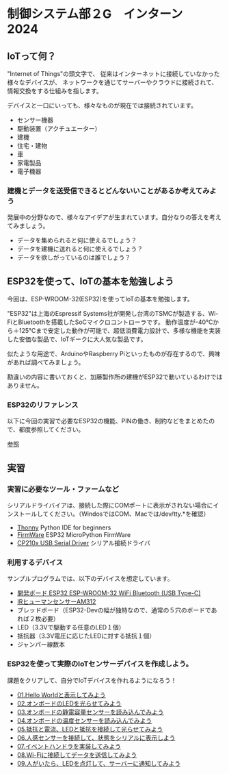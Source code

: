 # 制御システム部２G　インターン　2024

## IoTって何？

"Internet of Things"の頭文字で、
従来はインターネットに接続していなかった様々なデバイスが、
ネットワークを通じてサーバーやクラウドに接続されて、情報交換をする仕組みを指します。

デバイスと一口にいっても、様々なものが現在では接続されています。

- センサー機器
- 駆動装置（アクチュエーター）
- 建機
- 住宅・建物
- 車
- 家電製品
- 電子機器

### 建機とデータを送受信できるとどんないいことがあるか考えてみよう

発展中の分野なので、様々なアイデアが生まれています。自分なりの答えを考えてみましょう。

- データを集められると何に使えるでしょう？
- データを建機に送れると何に使えるでしょう？
- データを欲しがっているのは誰でしょう？

## ESP32を使って、IoTの基本を勉強しよう

今回は、ESP-WROOM-32(ESP32)を使ってIoTの基本を勉強します。

"ESP32"は上海のEspressif Systems社が開発し台湾のTSMCが製造する、Wi-FiとBluetoothを搭載したSoCマイクロコントローラです。
動作温度が-40℃から＋125℃まで安定した動作が可能で、超低消費電力設計で、多様な機能を実装した安価な製品で、IoTギークに大人気な製品です。

似たような用途で、ArduinoやRaspberry Piといったものが存在するので、興味があれば調べてみましょう。

勘違いの内容に書いておくと、加藤製作所の建機がESP32で動いているわけではありません。

### ESP32のリファレンス

以下に今回の実習で必要なESP32の機能、PINの働き、制約などをまとめたので、都度参照してください。

[参照](esp32_doc/ReadMe.md)

## 実習

### 実習に必要なツール・ファームなど

シリアルドライバイアは、接続した際にCOMポートに表示がされない場合にインストールしてください。（WindosではCOM、Macでは/dev/tty.*を確認）

- [Thonny](https://thonny.org/) Python IDE for beginners
- [FirmWare](https://micropython.org/download/ESP32_GENERIC/) ESP32 MicroPython FirmWare
- [CP210x USB Serial Driver](https://jp.silabs.com/developers/usb-to-uart-bridge-vcp-drivers?tab=downloads) シリアル接続ドライバ

### 利用するデバイス

サンプルプログラムでは、以下のデバイスを想定しています。

- [開発ボード ESP32 ESP-WROOM-32 WiFi Bluetooth (USB Type-C)](https://www.amazon.co.jp/gp/product/B0C1444DRX/ref=ppx_yo_dt_b_asin_title_o03_s00?ie=UTF8&th=1)
- [IRヒューマンセンサーAM312](https://www.amazon.co.jp/gp/product/B084VMYMFZ/ref=ppx_yo_dt_b_asin_title_o02_s00?ie=UTF8&th=1)
- ブレッドボード（ESP32-Devの幅が独特なので、通常の５穴のボードであれば２枚必要）
- LED（3.3Vで駆動する任意のLED１個）
- 抵抗器（3.3V電圧に応じたLEDに対する抵抗１個）
- ジャンパー線数本

### ESP32を使って実際のIoTセンサーデバイスを作成しよう。

課題をクリアして、自分でIoTデバイスを作れるようになろう！

- [01.Hello Worldと表示してみよう](practice01/ReadMe.md)
- [02.オンボードのLEDを光らせてみよう](practice02/ReadMe.md)
- [03.オンボードの静電容量センサーを読み込んでみよう](practice03/ReadMe.md)
- [04.オンボードの温度センサーを読み込んでみよう](practice04/ReadMe.md)
- [05.抵抗と電流、LEDと抵抗を接続して光らせてみよう](practice05/ReadMe.md)
- [06.人感センサーを接続して、状態をシリアルに表示しよう](practice06/ReadMe.md)
- [07.イベントハンドラを実装してみよう](practice07/ReadMe.md)
- [08.Wi-Fiに接続してデータを送信してみよう](practice08/ReadMe.md)
- [09.人がいたら、LEDを点灯して、サーバーに通知してみよう](practice09/ReadMe.md)
